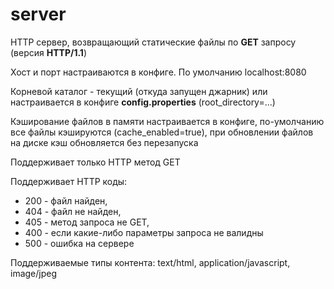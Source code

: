 # server

HTTP сервер, возвращающий статические файлы по **GET** запросу (версия **HTTP/1.1**)

Хост и порт настраиваются в конфиге. По умолчанию localhost:8080

Корневой каталог - текущий (откуда запущен джарник) или настраивается в конфиге **config.properties** (root_directory=...)

Кэширование файлов в памяти настраивается в конфиге, по-умолчанию все файлы кэшируются (cache_enabled=true), при обновлении файлов на диске кэш обновляется без перезапуска

Поддерживает только HTTP метод GET

Поддерживает HTTP коды:

* 200 - файл найден, 
* 404 - файл не найден, 
* 405 - метод запроса не GET, 
* 400 - если какие-либо параметры запроса не валидны
* 500 - ошибка на сервере

Поддерживаемые типы контента: text/html, application/javascript, image/jpeg
